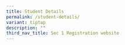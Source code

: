 ```yaml
---
title: Student Details
permalink: /student-details/
variant: tiptap
description: ""
third_nav_title: Sec 1 Registration website
---
```

<p></p>